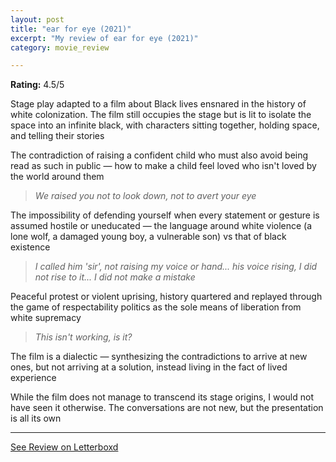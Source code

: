 ```yaml
---
layout: post
title: "ear for eye (2021)"
excerpt: "My review of ear for eye (2021)"
category: movie_review

---
```


**Rating:** 4.5/5

Stage play adapted to a film about Black lives ensnared in the history of white colonization. The film still occupies the stage but is lit to isolate the space into an infinite black, with characters sitting together, holding space, and telling their stories

The contradiction of raising a confident child who must also avoid being read as such in public — how to make a child feel loved who isn't loved by the world around them
<blockquote><i>We raised you not to look down, not to avert your eye</i></blockquote>The impossibility of defending yourself when every statement or gesture is assumed hostile or uneducated — the language around white violence (a lone wolf, a damaged young boy, a vulnerable son) vs that of black existence
<blockquote><i>I called him 'sir', not raising my voice or hand... his voice rising, I did not rise to it... I did not make a mistake</i></blockquote>Peaceful protest or violent uprising, history quartered and replayed through the game of respectability politics as the sole means of liberation from white supremacy
<blockquote><i>This isn't working, is it?</i></blockquote>The film is a dialectic — synthesizing the contradictions to arrive at new ones, but not arriving at a solution, instead living in the fact of lived experience

While the film does not manage to transcend its stage origins, I would not have seen it otherwise. The conversations are not new, but the presentation is all its own

<hr>

[See Review on Letterboxd](https://boxd.it/4Id879)

